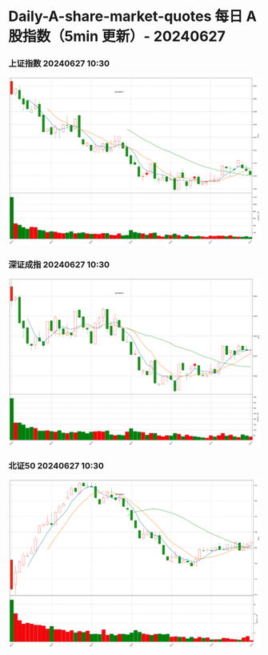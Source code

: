 
# Daily-A-share-market-quotes 每日 A 股指数（5min 更新）- 20240627

### 上证指数 20240627 10:30
![](./fig/2024/6/20240627-sh000001.png)

### 深证成指 20240627 10:30
![](./fig/2024/6/20240627-sz399001.png)

### 北证50 20240627 10:30
![](./fig/2024/6/20240627-bj899050.png)

